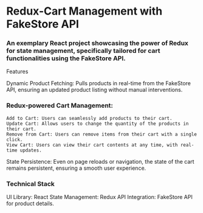# Redux-Cart Management with FakeStore API

### An exemplary React project showcasing the power of Redux for state management, specifically tailored for cart functionalities using the FakeStore API.
Features

Dynamic Product Fetching: Pulls products in real-time from the FakeStore API, ensuring an updated product listing without manual interventions.
### Redux-powered Cart Management:
    Add to Cart: Users can seamlessly add products to their cart.
    Update Cart: Allows users to change the quantity of the products in their cart.
    Remove from Cart: Users can remove items from their cart with a single click.
    View Cart: Users can view their cart contents at any time, with real-time updates.
State Persistence: Even on page reloads or navigation, the state of the cart remains persistent, ensuring a smooth user experience.

### Technical Stack

  UI Library: React
  State Management: Redux
  API Integration: FakeStore API for product details.
